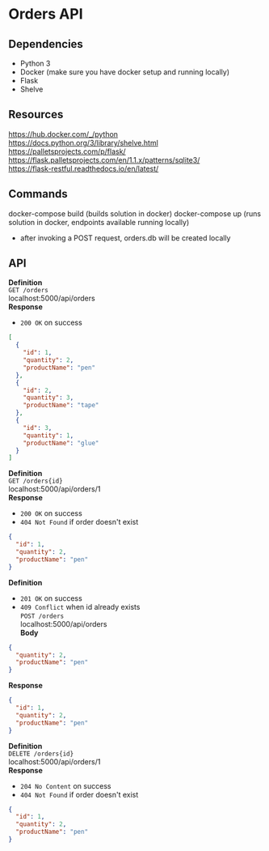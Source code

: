 # Orders API  

## Dependencies  
* Python 3   
* Docker (make sure you have docker setup and running locally)  
* Flask  
* Shelve  

## Resources  
https://hub.docker.com/_/python  
https://docs.python.org/3/library/shelve.html  
https://palletsprojects.com/p/flask/  
https://flask.palletsprojects.com/en/1.1.x/patterns/sqlite3/  
https://flask-restful.readthedocs.io/en/latest/  

## Commands  
docker-compose build (builds solution in docker)
docker-compose up (runs solution in docker, endpoints available running locally)
* after invoking a POST request, orders.db will be created locally  

## API  

**Definition**  
`GET /orders`  
localhost:5000/api/orders  
**Response**  
- `200 OK` on success  
```json
[
  {
    "id": 1,
    "quantity": 2,
    "productName": "pen"
  },
  {
    "id": 2,
    "quantity": 3,
    "productName": "tape"
  },
  {
    "id": 3,
    "quantity": 1,
    "productName": "glue"
  }
]
```  

**Definition**  
`GET /orders{id}`  
localhost:5000/api/orders/1  
**Response**  
- `200 OK` on success  
- `404 Not Found` if order doesn't exist  
```json
{
  "id": 1,
  "quantity": 2,
  "productName": "pen"
}
```
  
**Definition**  
- `201 OK` on success  
- `409 Conflict` when id already exists  
`POST /orders`  
localhost:5000/api/orders  
**Body**  
```json 
{
  "quantity": 2,
  "productName": "pen"
}
```  
**Response**  
```json
{
  "id": 1,
  "quantity": 2,
  "productName": "pen"
}
```
  
**Definition**  
`DELETE /orders{id}`  
localhost:5000/api/orders/1  
**Response**  
- `204 No Content` on success  
- `404 Not Found` if order doesn't exist  
```json
{
  "id": 1,
  "quantity": 2,
  "productName": "pen"
}
```  